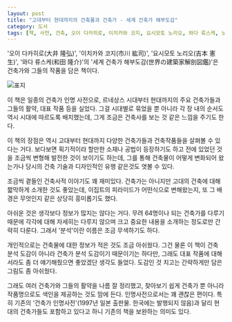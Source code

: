 ```yaml
---
layout: post
title: "고대부터 현대까지의 건축물과 건축가 - 세계 건축가 해부도감"
category: 도서
tags: [책, 사전, 건축, 오이 다카히로, 이치카와 코지, 요시모토 노리오, 와다 류스케, 노경아, 이훈길, 더숲, 서평]
---
```


'오이 다카히로(大井 隆弘)',
'이치카와 코지(市川 紘司)',
'요시모토 노리오(吉本 憲生)',
'와다 류스케(和田 隆介)'의
'세계 건축가 해부도감(世界の建築家解剖図鑑)'은
건축가와 그들의 작품을 담은 책이다.

![표지](https://lh3.googleusercontent.com/eeps7JhJml1qOiTho5vN7p8yjhoglhPpGAzFfjFFYLUZbjTTX5c4PvaIXPFXf1w13TV0do-eZygpvg=s480)

이 책은 일종의 건축가 인명 사전으로,
르네상스 시대부터 현대까지의 주요 건축가들과
그들의 활약, 대표 작품 등을 실었다.
그걸 시대별로 묶었을 뿐 아니라
각 장 내의 순서도 역시 시대에 따르도록 배치했는데,
그게 조금은 건축사를 보는 것 같은 느낌을 주기도 한다.

이 책의 장점은 역시 고대부터 현대까지 다양한 건축가들과 건축작품들을 살펴볼 수 있다는 거다.
보다보면 획기적이라 할만한 소재나 공법이 등장하기도 하고
전에 있었던 것을 조금씩 변형해 발전한 것이 보이기도 하는데,
그를 통해 건축물이 어떻게 변화되어 왔는가나
당시의 건축 기술과 디자인적인 유행 같은것도 엿볼 수 있다.

조금씩 곁들인 건축사적 이야기도 꽤 재미있다.
건축가는 아니지만 고대의 건축에 대해 짧막하게 소개한 것도 좋았는데,
이집트의 피라미드가 어떤식으로 변해왔는지, 또 그 배경은 무엇인지 같은 상당히 흥미롭기도 했다.

아쉬운 것은 생각보다 정보가 많지는 않다는 거다.
무려 64명이나 되는 건축가를 다루기 때문에
각각에 대해 자세히는 다루지 않으며
크고 중요한 내용을 소개하는 정도로만 간략히 다룬다.
그래서 '분석'이란 이름은 조금 무색하기도 하다.

개인적으로는 건축물에 대한 정보가 적은 것도 조금 아쉬웠다.
그건 물론 이 책이 건축 분석 도감이 아니라
건축가 분석 도감이기 때문이기는 하다만,
그래도 대표 작품에 대해서라도 좀 더 얘기해줬으면 좋았겠단 생각도 들었다.
도감인 것 치고는 간략하게만 담은 그림도 좀 아쉬웠다.

그래도 여러 건축가와 그들의 활약을 나름 잘 정리했고,
찾아보기 쉽게 건축가 뿐 아니라 작품명으로도 색인을 제공하는 것도 맘에 든다.
인명사전으로서는 꽤 괜찮은 편이다.
특히 기존의 '건축가 인명사전'(1997년 일본 출판물. 한국에는 발행되지 않음)과 달리
현대의 건축가들도 포함하고 있다고 하니
기존의 책을 보완하는 의미도 있다.
